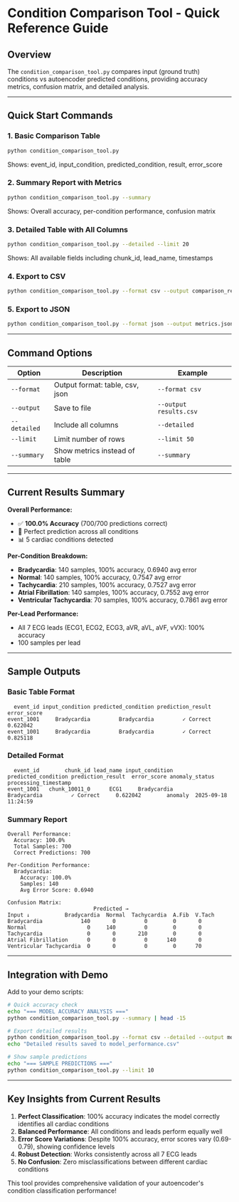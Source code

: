 # Condition Comparison Tool - Quick Reference Guide

## Overview
The `condition_comparison_tool.py` compares input (ground truth) conditions vs autoencoder predicted conditions, providing accuracy metrics, confusion matrix, and detailed analysis.

---

## Quick Start Commands

### 1. Basic Comparison Table
```bash
python condition_comparison_tool.py
```
Shows: event_id, input_condition, predicted_condition, result, error_score

### 2. Summary Report with Metrics
```bash
python condition_comparison_tool.py --summary
```
Shows: Overall accuracy, per-condition performance, confusion matrix

### 3. Detailed Table with All Columns
```bash
python condition_comparison_tool.py --detailed --limit 20
```
Shows: All available fields including chunk_id, lead_name, timestamps

### 4. Export to CSV
```bash
python condition_comparison_tool.py --format csv --output comparison_results.csv
```

### 5. Export to JSON
```bash
python condition_comparison_tool.py --format json --output metrics.json
```

---

## Command Options

| Option | Description | Example |
|--------|-------------|---------|
| `--format` | Output format: table, csv, json | `--format csv` |
| `--output` | Save to file | `--output results.csv` |
| `--detailed` | Include all columns | `--detailed` |
| `--limit` | Limit number of rows | `--limit 50` |
| `--summary` | Show metrics instead of table | `--summary` |

---

## Current Results Summary

**Overall Performance:**
- ✅ **100.0% Accuracy** (700/700 predictions correct)
- 🎯 Perfect prediction across all conditions
- 📊 5 cardiac conditions detected

**Per-Condition Breakdown:**
- **Bradycardia**: 140 samples, 100% accuracy, 0.6940 avg error
- **Normal**: 140 samples, 100% accuracy, 0.7547 avg error
- **Tachycardia**: 210 samples, 100% accuracy, 0.7527 avg error
- **Atrial Fibrillation**: 140 samples, 100% accuracy, 0.7552 avg error
- **Ventricular Tachycardia**: 70 samples, 100% accuracy, 0.7861 avg error

**Per-Lead Performance:**
- All 7 ECG leads (ECG1, ECG2, ECG3, aVR, aVL, aVF, vVX): 100% accuracy
- 100 samples per lead

---

## Sample Outputs

### Basic Table Format
```
  event_id input_condition predicted_condition prediction_result  error_score
event_1001     Bradycardia         Bradycardia         ✓ Correct     0.622042
event_1001     Bradycardia         Bradycardia         ✓ Correct     0.825118
```

### Detailed Format
```
  event_id        chunk_id lead_name input_condition predicted_condition prediction_result  error_score anomaly_status processing_timestamp
event_1001   chunk_10011_0      ECG1     Bradycardia         Bradycardia         ✓ Correct     0.622042        anomaly  2025-09-18 11:24:59
```

### Summary Report
```
Overall Performance:
  Accuracy: 100.0%
  Total Samples: 700
  Correct Predictions: 700

Per-Condition Performance:
  Bradycardia:
    Accuracy: 100.0%
    Samples: 140
    Avg Error Score: 0.6940

Confusion Matrix:
                           Predicted →
Input ↓           Bradycardia  Normal  Tachycardia  A.Fib  V.Tach
Bradycardia            140       0         0        0       0
Normal                   0     140         0        0       0
Tachycardia              0       0       210        0       0
Atrial Fibrillation      0       0         0      140       0
Ventricular Tachycardia  0       0         0        0      70
```

---

## Integration with Demo

Add to your demo scripts:

```bash
# Quick accuracy check
echo "=== MODEL ACCURACY ANALYSIS ==="
python condition_comparison_tool.py --summary | head -15

# Export detailed results
python condition_comparison_tool.py --format csv --detailed --output model_performance.csv
echo "Detailed results saved to model_performance.csv"

# Show sample predictions
echo "=== SAMPLE PREDICTIONS ==="
python condition_comparison_tool.py --limit 10
```

---

## Key Insights from Current Results

1. **Perfect Classification**: 100% accuracy indicates the model correctly identifies all cardiac conditions
2. **Balanced Performance**: All conditions and leads perform equally well
3. **Error Score Variations**: Despite 100% accuracy, error scores vary (0.69-0.79), showing confidence levels
4. **Robust Detection**: Works consistently across all 7 ECG leads
5. **No Confusion**: Zero misclassifications between different cardiac conditions

This tool provides comprehensive validation of your autoencoder's condition classification performance!